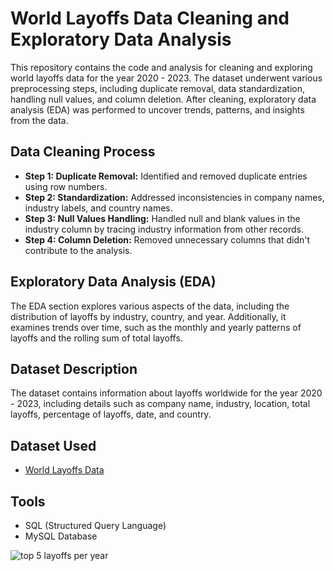 # World Layoffs Data Cleaning and Exploratory Data Analysis

This repository contains the code and analysis for cleaning and exploring world layoffs data for the year 2020 - 2023. The dataset underwent various preprocessing steps, including duplicate removal, data standardization, handling null values, and column deletion. After cleaning, exploratory data analysis (EDA) was performed to uncover trends, patterns, and insights from the data.

## Data Cleaning Process
- **Step 1: Duplicate Removal:** Identified and removed duplicate entries using row numbers.
- **Step 2: Standardization:** Addressed inconsistencies in company names, industry labels, and country names.
- **Step 3: Null Values Handling:** Handled null and blank values in the industry column by tracing industry information from other records.
- **Step 4: Column Deletion:** Removed unnecessary columns that didn't contribute to the analysis.

## Exploratory Data Analysis (EDA)
The EDA section explores various aspects of the data, including the distribution of layoffs by industry, country, and year. Additionally, it examines trends over time, such as the monthly and yearly patterns of layoffs and the rolling sum of total layoffs.

## Dataset Description
The dataset contains information about layoffs worldwide for the year 2020 - 2023, including details such as company name, industry, location, total layoffs, percentage of layoffs, date, and country.

## Dataset Used
- [World Layoffs Data](layoffs.csv)

## Tools
- SQL (Structured Query Language)
- MySQL Database

![top 5 layoffs per year](https://github.com/austinosho/World-Layoffs-Data/assets/166131518/c585d1d4-bc3b-4e3f-b1b8-85236da53c2c)


